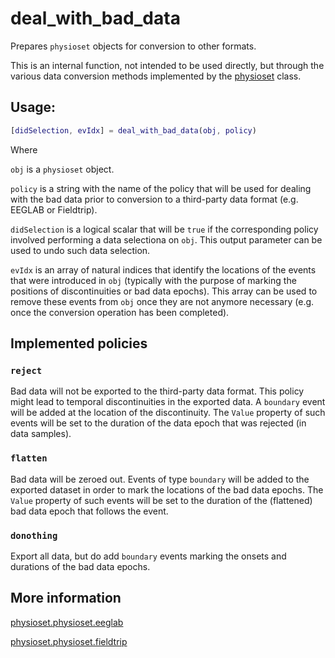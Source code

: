 deal_with_bad_data
==================

Prepares `physioset` objects for conversion to other formats.

This is an internal function, not intended to be used directly, but 
through the various data conversion methods implemented by the 
[physioset][physioset-class] class.

[physioset-class]: ./@physioset/README.md


## Usage:

```matlab
[didSelection, evIdx] = deal_with_bad_data(obj, policy)
````

Where

`obj` is a `physioset` object.

`policy` is a string with the name of the policy that will be used for
dealing with the bad data prior to conversion to a third-party data
format (e.g. EEGLAB or Fieldtrip).

`didSelection` is a logical scalar that will be `true` if the corresponding 
policy involved performing a data selectiona on `obj`. This output 
parameter can be used to undo such data selection.

`evIdx` is an array of natural indices that identify the locations of the 
events that were introduced in `obj` (typically with the purpose of marking
the positions of discontinuities or bad data epochs). This array can be 
used to remove these events from `obj` once they are not anymore necessary 
(e.g. once the conversion operation has been completed).


## Implemented policies

### `reject`

Bad data will not be exported to the third-party data format. This policy
might lead to temporal discontinuities in the exported data. A `boundary`
event will be added at the location of the discontinuity. The `Value`
property of such events will be set to the duration of the data epoch
that was rejected (in data samples).

### `flatten`

Bad data will be zeroed out. Events of type `boundary` will be added to
the exported dataset in order to mark the locations of the bad data
epochs. The `Value` property of such events will be set to the duration
of the (flattened) bad data epoch that follows the event.

### `donothing`

Export all data, but do add `boundary` events marking the onsets and
durations of the bad data epochs.


## More information

[physioset.physioset.eeglab](./@physioset/eeglab.md)

[physioset.physioset.fieldtrip](./@physioset/fieldtrip.md)